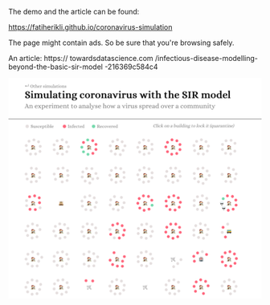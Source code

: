 The demo and the article can be found:

<https://fatiherikli.github.io/coronavirus-simulation>

The page might contain ads. So be sure that you're browsing safely.

An article: https://
            towardsdatascience.com
            /infectious-disease-modelling-beyond-the-basic-sir-model
            -216369c584c4

![no-deaths-as-png](https://github.com/fatiherikli/coronavirus-simulation/raw/master/no-deaths.png)
